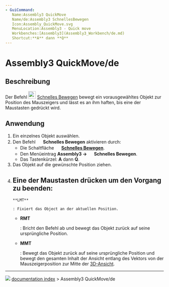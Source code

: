 ```yaml
---
- GuiCommand:
   Name:Assembly3 QuickMove
   Name/de:Assembly3 SchnellesBewegen
   Icon:Assembly_QuickMove.svg‎‎
   MenuLocation:Assembly3 - Quick move
   Workbenches:[Assembly3](Assembly3_Workbench/de.md)
   Shortcut:**A** dann **Q**
---
```


# Assembly3 QuickMove/de

## Beschreibung

Der Befehl <img alt="" src=images/Assembly_QuickMove.svg  style="width:24px;"> [Schnelles Bewegen](Assembly3_QuickMove/de.md) bewegt ein vorausgewähltes Objekt zur Position des Mauszeigers und lässt es an ihm haften, bis eine der Maustasten gedrückt wird.

## Anwendung

1.  Ein einzelnes Objekt auswählen.
2.  Den Befehl <img alt="" src=images/Assembly_QuickMove.svg  style="width:16px;"> **Schnelles Bewegen** aktivieren durch:
    -   Die Schaltfläche **<img src="images/Assembly_QuickMove.svg" width=16px> [Schnelles Bewegen](Assembly3_QuickMove/de.md)**.
    -   Den Menüeintrag **Assembly3 → <img src="images/Assembly_QuickMove.svg" width=16px> Schnelles Bewegen**.
    -   Das Tastenkürzel: **A** dann **Q**.
3.  Das Objekt auf die gewünschte Position ziehen.
4.  Eine der Maustasten drücken um den Vorgang zu beenden:
    -   
        **LMT**
        
        : Fixiert das Object an der aktuellen Position.

    -   
        **RMT**
        
        : Bricht den Befehl ab und bewegt das Objekt zurück auf seine ursprüngliche Position.

    -   
        **MMT**
        
        : Bewegt das Objekt zurück auf seine ursprüngliche Position und bewegt den gesamten Inhalt der Ansicht entlang des Vektors von der Mauszeigerposition zur Mitte der [3D-Ansicht](3D_view/de.md).



---
![](images/Button_right.svg) [documentation index](../README.md) > Assembly3 QuickMove/de
